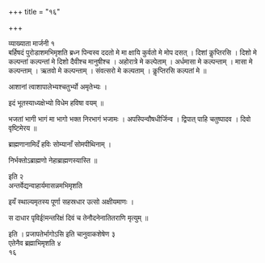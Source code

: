 +++
title = "१६"

+++
 

व्याख्याता मार्जनी १   
बर्हिषदं पुरोडाशमभिमृशति ब्रध्न पिन्वस्व ददतो मे मा
क्षायि कुर्वतो मे मोप दसत् । दिशां कॢप्तिरसि । दिशो मे कल्पन्तां
कल्पन्तां मे दिशो दैवीश्च मानुषीश्च । अहोरात्रे मे
कल्पेताम् । अर्धमासा मे कल्पन्ताम् । मासा मे कल्पन्ताम् ।
ऋतवो मे कल्पन्ताम् । संवत्सरो मे कल्पताम् । कॢप्तिरसि कल्पतां मे ॥

आशानां त्वाशापालेभ्यश्चतुर्भ्यो अमृतेभ्यः ।

इदं भूतस्याध्यक्षेभ्यो विधेम हविषा वयम् ॥

भजतां भागी भागं मा भागो भक्त निरभागं भजामः । अपस्पिन्वौषधीर्जिन्व ।
द्विपात् पाहि चतुष्पादव । दिवो वृष्टिमेरय ॥

ब्राह्मणानामिदँ हविः सोम्यानाँ सोमपीथिनाम् ।

निर्भक्तोऽब्राह्मणो नेहाब्राह्मणस्यास्ति ॥

इति २   
अन्तर्वेद्यन्वाहार्यमासन्नमभिमृशति

इयँ स्थाल्यमृतस्य पूर्णा सहस्रधार उत्सो अक्षीयमाणः ।

स दाधार पृविई\!मन्तरिक्षं दिवं च तेनौदनेनातितराणि मृत्युम् ॥

इति । प्रजापतेर्भागोऽसि इति चानुवाकशेषेण ३   
एतेनैव ब्रह्माभिमृशति ४   
१६
